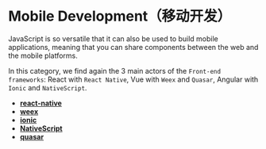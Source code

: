 # Mobile Development（移动开发）

JavaScript is so versatile that it can also be used to build mobile applications, meaning that you can share components between the web and the mobile platforms.

In this category, we find again the 3 main actors of the `Front-end frameworks`: React with `React Native`, Vue with `Weex` and `Quasar`, Angular with `Ionic` and `NativeScript`.

- [**react-native**](https://github.com/facebook/react-native)
- [**weex**](https://github.com/apache/incubator-weex)
- [**ionic**](https://github.com/ionic-team/ionic)
- [**NativeScript**](https://github.com/NativeScript/NativeScript)
- [**quasar**](https://github.com/quasarframework/quasar)

